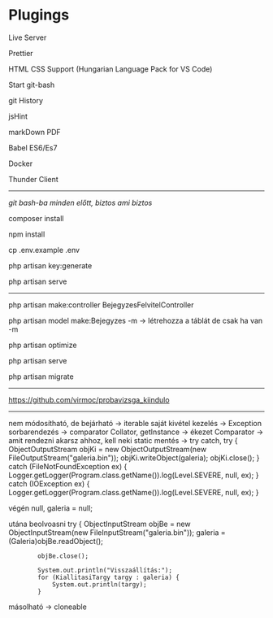 # Plugings

Live Server

Prettier

HTML CSS Support  (Hungarian Language Pack for VS Code)

Start git-bash

git History

jsHint

markDown PDF

Babel ES6/Es7

Docker

Thunder Client

-----------------------------------

*git bash-ba minden előtt, biztos ami biztos*

composer install

npm install

cp .env.example .env

php artisan key:generate

php artisan serve


-----------------------------------


php artisan make:controller BejegyzesFelvitelController

php artisan model make:Bejegyzes -m -> létrehozza a táblát de csak ha van -m

php artisan optimize

php artisan serve  

php artisan migrate

-----------------------------------

https://github.com/virmoc/probavizsga_kiindulo

-----------------------------------

nem módosítható, de bejárható -> iterable
saját kivétel kezelés -> Exception
sorbarendezés -> comparator
Collator, getInstance -> ékezet
Comparator -> amit rendezni akarsz ahhoz, kell neki static
mentés -> try catch, 
  try {
            ObjectOutputStream objKi = new ObjectOutputStream(new FileOutputStream("galeria.bin"));
            objKi.writeObject(galeria);
            objKi.close();
        } catch (FileNotFoundException ex) {
            Logger.getLogger(Program.class.getName()).log(Level.SEVERE, null, ex);
        } catch (IOException ex) {
            Logger.getLogger(Program.class.getName()).log(Level.SEVERE, null, ex);
        }
            
végén null, 
            galeria = null;
            
utána beolvoasni
            try {
            ObjectInputStream objBe = new ObjectInputStream(new FileInputStream("galeria.bin"));
            galeria = (Galeria)objBe.readObject();
            
            objBe.close();
            
            System.out.println("Visszaállítás:");
            for (KiallitasiTargy targy : galeria) {
                System.out.println(targy);
            }

másolható -> cloneable

